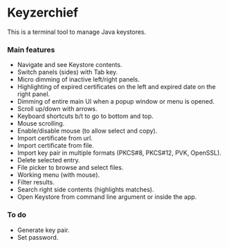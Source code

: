 # Keyzerchief

This is a terminal tool to manage Java keystores.

### Main features

* Navigate and see Keystore contents.
* Switch panels (sides) with Tab key.
* Micro dimming of inactive left/right panels.
* Highlighting of expired certificates on the left and expired date on the right panel.
* Dimming of entire main UI when a popup window or menu is opened.
* Scroll up/down with arrows.
* Keyboard shortcuts b/t to go to bottom and top.
* Mouse scrolling.
* Enable/disable mouse (to allow select and copy).
* Import certificate from url.
* Import certificate from file.
* Import key pair in multiple formats (PKCS#8, PKCS#12, PVK, OpenSSL).
* Delete selected entry.
* File picker to browse and select files.
* Working menu (with mouse).
* Filter results.
* Search right side contents (highlights matches).
* Open Keystore from command line argument or inside the app.

### To do

* Generate key pair.
* Set password.